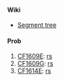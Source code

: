 #### Wiki

* [Segment tree](https://en.wikipedia.org/wiki/Segment_tree)

#### Prob

1. [CF1609E](https://codeforces.com/problemset/problem/1609/E):
  [rs](https://github.com/watashi/AlgoSolution/blob/master/codeforces/ac/16/1609/E.rs)
2. [CF1609G](https://codeforces.com/problemset/problem/1609/G):
  [rs](https://github.com/watashi/AlgoSolution/blob/master/codeforces/ac/16/1609/G.rs)
3. [CF1614E](https://codeforces.com/problemset/problem/1614/E):
  [rs](https://github.com/watashi/AlgoSolution/blob/master/codeforces/ac/16/1614/E.GenericSegTree.rs)
